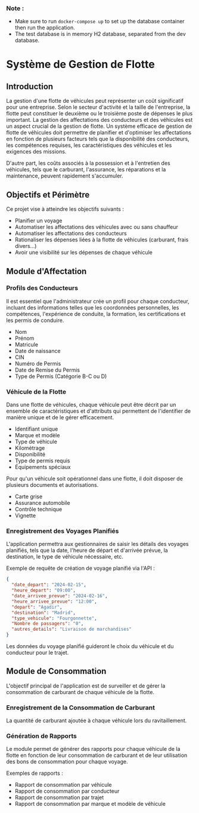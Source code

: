 ### Note :
- Make sure to run `docker-compose up` to set up the database container then run the application.
- The test database is in memory H2 database, separated from the dev database.

# Système de Gestion de Flotte

## Introduction

La gestion d'une flotte de véhicules peut représenter un coût significatif pour une entreprise. Selon le secteur d'activité et la taille de l'entreprise, la flotte peut constituer le deuxième ou le troisième poste de dépenses le plus important. La gestion des affectations des conducteurs et des véhicules est un aspect crucial de la gestion de flotte. Un système efficace de gestion de flotte de véhicules doit permettre de planifier et d'optimiser les affectations en fonction de plusieurs facteurs tels que la disponibilité des conducteurs, les compétences requises, les caractéristiques des véhicules et les exigences des missions.

D'autre part, les coûts associés à la possession et à l'entretien des véhicules, tels que le carburant, l'assurance, les réparations et la maintenance, peuvent rapidement s'accumuler.

## Objectifs et Périmètre

Ce projet vise à atteindre les objectifs suivants :
- Planifier un voyage
- Automatiser les affectations des véhicules avec ou sans chauffeur
- Automatiser les affectations des conducteurs
- Rationaliser les dépenses liées à la flotte de véhicules (carburant, frais divers...)
- Avoir une visibilité sur les dépenses de chaque véhicule

## Module d'Affectation

### Profils des Conducteurs

Il est essentiel que l'administrateur crée un profil pour chaque conducteur, incluant des informations telles que les coordonnées personnelles, les compétences, l'expérience de conduite, la formation, les certifications et les permis de conduire.

- Nom
- Prénom
- Matricule
- Date de naissance
- CIN
- Numéro de Permis
- Date de Remise du Permis
- Type de Permis (Catégorie B-C ou D)

### Véhicule de la Flotte

Dans une flotte de véhicules, chaque véhicule peut être décrit par un ensemble de caractéristiques et d'attributs qui permettent de l'identifier de manière unique et de le gérer efficacement.

- Identifiant unique
- Marque et modèle
- Type de véhicule
- Kilométrage
- Disponibilité
- Type de permis requis
- Équipements spéciaux

Pour qu'un véhicule soit opérationnel dans une flotte, il doit disposer de plusieurs documents et autorisations.

- Carte grise
- Assurance automobile
- Contrôle technique
- Vignette

### Enregistrement des Voyages Planifiés

L'application permettra aux gestionnaires de saisir les détails des voyages planifiés, tels que la date, l'heure de départ et d'arrivée prévue, la destination, le type de véhicule nécessaire, etc.

Exemple de requête de création de voyage planifié via l'API :

```json
{
  "date_depart": "2024-02-15",
  "heure_depart": "09:00",
  "date_arrivee_prevue": "2024-02-16",
  "heure_arrivee_prevue": "12:00",
  "depart": "Agadir",
  "destination": "Madrid",
  "type_vehicule": "Fourgonnette",
  "Nombre de passagers": "0",
  "autres_details": "Livraison de marchandises"
}
```
Les données du voyage planifié guideront le choix du véhicule et du conducteur pour le trajet.

## Module de Consommation

L'objectif principal de l'application est de surveiller et de gérer la consommation de carburant de chaque véhicule de la flotte.

### Enregistrement de la Consommation de Carburant

La quantité de carburant ajoutée à chaque véhicule lors du ravitaillement.

### Génération de Rapports

Le module permet de générer des rapports pour chaque véhicule de la flotte en fonction de leur consommation de carburant et de leur utilisation des bons de consommation pour chaque voyage.

Exemples de rapports :

- Rapport de consommation par véhicule
- Rapport de consommation par conducteur
- Rapport de consommation par trajet
- Rapport de consommation par marque et modèle de véhicule

